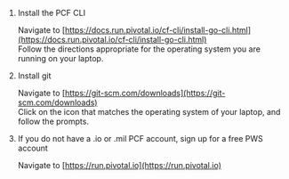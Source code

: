 1. Install the PCF CLI

   Navigate to [https://docs.run.pivotal.io/cf-cli/install-go-cli.html](https://docs.run.pivotal.io/cf-cli/install-go-cli.html)  
   Follow the directions appropriate for the operating system you are running on your laptop.
   
2. Install git

   Navigate to [https://git-scm.com/downloads](https://git-scm.com/downloads)  
   Click on the icon that matches the operating system of your laptop, and follow the prompts.

3. If you do not have a .io or .mil PCF account, sign up for a free PWS account

   Navigate to [https://run.pivotal.io](https://run.pivotal.io)
   
   
